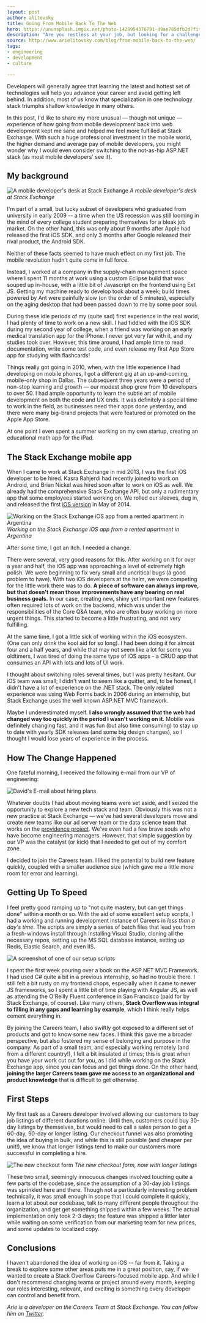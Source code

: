 ```yaml
---
layout: post
author: alitovsky
title: Going From Mobile Back To The Web
hero: https://ununsplash.imgix.net/photo-1428954376791-d9ae785dfb2d?fit=crop&fm=jpg&h=700&q=75&w=1050
description: "Are you restless at your job, but looking for a challenge? Going into a completely different technology stack has its rewards. Find out how developers can move around teams and technology at Stack Exchange to maximize happiness."
source: http://www.arielitovsky.com/blog/from-mobile-back-to-the-web/
tags:
- engineering
- development
- culture

---
```


Developers will generally agree that learning the latest and hottest set of technologies will help you advance your career and avoid getting left behind. In addition, most of us know that specialization in one technology stack triumphs shallow knowledge in many others.

In this post, I'd like to share my more unusual — though not unique — experience of how going from mobile development back into web development kept me sane and helped me feel more fulfilled at Stack Exchange. With such a huge professional investment in the mobile world, the higher demand and average pay of mobile developers, you might wonder why I would even consider switching to the not-as-hip ASP.NET stack (as most mobile developers' see it).

My background
---------------


![A mobile developer's desk at Stack Exchange](http://i.imgur.com/0h7IQQi.jpg)
*A mobile developer's desk at Stack Exchange*

I'm part of a small, but lucky subset of developers who graduated from university in early 2009 -- a time when the US recession was still looming in the mind of every college student preparing themselves for a bleak job market. On the other hand, this was only about 9 months after Apple had released the first iOS SDK, and only 3 months after Google released their rival product, the Android SDK.

Neither of these facts seemed to have much effect on my first job. The mobile revolution hadn't quite come in full force. 

Instead, I worked at a company in the supply-chain management space where I spent 11 months at work using a custom Eclipse build that was souped up in-house, with a little bit of Javascript on the frontend using Ext JS. Getting my machine ready to develop took about a week; build times powered by Ant were painfully slow (on the order of 5 minutes), especially on the aging desktop that had been passed down to me by some poor soul.

During these idle periods of my (quite sad) first experience in the real world, I had plenty of time to work on a new skill. I had fiddled with the iOS SDK during my second year of college, when a friend was working on an early medical translation app for the iPhone. I never got very far with it, and my studies took over. However, this time around, I had ample time to read documentation, write some test code, and even release my first App Store app for studying with flashcards!

Things really got going in 2010, when, with the little experience I had developing on mobile phones, I got a different gig at an up-and-coming, mobile-only shop in Dallas. The subsequent three years were a period of non-stop learning and growth — our modest shop grew from 10 developers to over 50. I had ample opportunity to learn the subtle art of mobile development on both the code and UX ends.  It was definitely a special time to work in the field, as businesses need their apps done yesterday, and there were many big-brand projects that were featured or promoted on the Apple App Store.

At one point I even spent a summer working on my own startup, creating an educational math app for the iPad. 

The Stack Exchange mobile app
--------------

When I came to work at Stack Exchange in mid 2013, I was the first iOS developer to be hired. Kasra Rahjerdi had recently joined to work on Android, and Brian Nickel was hired soon after to work on iOS as well. We already had the comprehensive Stack Exchange API, but only a rudimentary app that some employees started working on. We rolled our sleeves, dug in, and released the first [iOS version](https://blog.stackexchange.com/2014/05/stack-exchange-for-iphone-is-here/) in May of 2014.

![Working on the Stack Exchange iOS app from a rented apartment in Argentina](http://i.imgur.com/gEzD4Pl.jpg)
*Working on the Stack Exchange iOS app from a rented apartment in Argentina*

After some time, I got an itch. I needed a change.

There were several, very good reasons for this. After working on it for over a year and half, the iOS app was approaching a level of extremely high polish. We were beginning to fix very small and uncritical bugs (a good problem to have). With two iOS developers at the helm, we were competing for the little work there was to do. **A piece of software can always improve, but that doesn't mean those improvements have any bearing on real business goals.** In our case, creating new, shiny yet important new features often required lots of work on the backend, which was under the responsibilities of the Core Q&A team, who are often busy working on more urgent things. This started to become a little frustrating, and not very fulfilling. 

At the same time, I got a little sick of working within the iOS ecosystem. (One can only drink the kool aid for so long). I had been doing it for almost four and a half years, and while that may not seem like a lot for some you oldtimers, I was tired of doing the same type of iOS apps - a CRUD app that consumes an API with lots and lots of UI work.

I thought about switching roles several times, but I was pretty hesitant. Our iOS team was small; I didn't want to seem like a quitter, and, to be honest, I didn't have a lot of experience on the .NET stack.  The only related experience was using Web Forms back in 2006 during an internship, but Stack Exchange uses the well known ASP.NET MVC framework. 

Maybe I underestimated myself. **I also wrongly assumed that the web had changed way too quickly in the period I wasn't working on it**. Mobile was definitely changing fast, and it was fun (but also time consuming) to stay up to date with yearly SDK releases (and some big design changes), so I thought I would lose years of experience in the process.

How The Change Happened
---------------------

One fateful morning, I received the following e-mail from our VP of engineering: 

![David's E-mail about hiring plans](http://i.imgur.com/L78hiGv.jpg "...think about if you're interesting in trying for another team")

Whatever doubts I had about moving teams were set aside, and I seized the opportunity to explore a new tech stack and team. Obviously this was not a new practice at Stack Exchange — we've had several developers move and create new teams 
like our ad server team or the data science team that works on the [providence project](http://kevinmontrose.com/2015/01/27/providence-machine-learning-at-stack-exchange/). We've even had a few brave souls who have become engineering managers. However, that simple suggestion by our VP
was the catalyst (or kick) that I needed to get out of my comfort zone.

I decided to join the Careers team. I liked the potential to build new feature quickly, coupled with a smaller audience size (which gave me a little more room for error and learning).

Getting Up To Speed
---------------------

I feel pretty good ramping up to "not quite mastery, but can get things done" within a month or so. With the aid of some excellent setup scripts, I had a working and running development instance of Careers in *less than a day's time*. The scripts are simply a series of batch files that lead you from a fresh-windows install through installing Visual Studio, cloning all the necessary repos, setting up the MS SQL database instance, setting up Redis, Elastic Search, and even IIS.

![A screenshot of one of our setup scripts](http://i.imgur.com/jPgMXsM.png?1 "A screenshot of one of our setup scripts")

I spent the first week pouring over a book on the ASP.NET MVC Framework. I had used C# quite a bit in a previous internship, so had no trouble there. I still felt a bit rusty on my frontend chops, especially when it came to newer JS frameworks, so I spent a little bit of time playing with Angular JS, as well as attending the O'Reilly Fluent conference in San Francisco (paid for by Stack Exchange, of course). Like many others, **Stack Overflow was integral to filling in any gaps and learning by example**, which I think really helps cement everything in.

By joining the Careers team, I also swiftly got exposed to a different set of products and got to know some new faces. I think this gave me a broader perspective, but also fostered my sense of belonging and purpose in the company. As part of a small team, and especially working remotely (and from a different country!), I felt a bit insulated at times; this is great when you have your work cut out for you, as I did while working on the Stack Exchange app, since you can focus and get things done. On the other hand, **joining the larger Careers team gave me access to an organizational and product knowledge** that is difficult to get otherwise.


First Steps
------------------
My first task as a Careers developer involved allowing our customers to buy job listings of different durations online. Until then, customers could buy 30-day listings by themselves, but would need to call a sales person to get a 60-day, 90-day or longer listing. Our checkout funnel was also promoting the idea of buying in bulk, and while this is still possible (and cheaper per unit!), we know that longer listings tend to make our customers more successful in completing a hire. 

![The new checkout form](http://i.imgur.com/JzzMNb7.jpg)
*The new checkout form, now with longer listings*

These two small, seemingly innocuous changes involved touching quite a few parts of the codebase, since the assumption of a 30-day job listings was sprinkled here and there. Though not a particularly interesting problem technically, it was small enough in scope that I could complete it quickly, learn a lot about our codebase, talk to many different people throughout the organization, and get get something shipped within a few weeks. The actual implementation only took 2-3 days; the feature was shipped a littler later while waiting on some verification from our marketing team for new prices, and some updates to localized copy.

Conclusions
-----------------

I haven't abandoned the idea of working on iOS -- far from it. Taking a break to explore some other areas puts me in a great position, say, if we wanted to create a Stack Overflow Careers-focused mobile app. And while I don't recommend changing teams or project around every month, keeping our roles interesting, relevant, and exciting is something every developer can  control and benefit from.

*Arie is a developer on the Careers Team at Stack Exchange. You can follow him on [Twitter](https://twitter.com/arielitovsky).*
